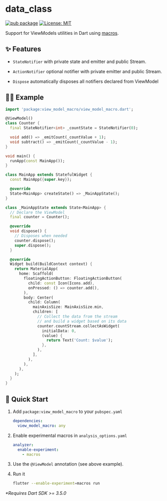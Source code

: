 # data_class

[![pub package](https://img.shields.io/pub/v/view_model_macro.svg)](https://pub.dev/packages/view_model_macro)
[![License: MIT](https://img.shields.io/badge/license-MIT-purple.svg)](https://opensource.org/licenses/MIT)

Support for ViewModels utilities in Dart using [macros](https://dart.dev/language/macros).

## ✨ Features

- `StateNotifier` with private state and emitter and public Stream.

- `ActionNotifier` optional notifier with private emitter and public Stream.

- `Dispose` automatically disposes all notifiers declared from ViewModel

## 🧑‍💻 Example

```dart
import 'package:view_model_macro/view_model_macro.dart';

@ViewModel()
class Counter {
  final StateNotifier<int> _countState = StateNotifier(0);

  void add() => _emitCount(_countValue + 1);
  void subtract() => _emitCount(_countValue - 1);
}

void main() {
  runApp(const MainApp());
}

class MainApp extends StatefulWidget {
  const MainApp({super.key});

  @override
  State<MainApp> createState() => _MainAppState();
}

class _MainAppState extends State<MainApp> {
  // Declare the ViewModel
  final counter = Counter();

  @override
  void dispose() {
    // Disposes when needed
    counter.dispose();
    super.dispose();
  }

  @override
  Widget build(BuildContext context) {
    return MaterialApp(
      home: Scaffold(
        floatingActionButton: FloatingActionButton(
          child: const Icon(Icons.add),
          onPressed: () => counter.add(),
        ),
        body: Center(
          child: Column(
            mainAxisSize: MainAxisSize.min,
            children: [
              // Collect the data from the stream
              // and build a widget based on its data
              counter.countStream.collectAsWidget(
                initialData: 0,
                (value) {
                  return Text('Count: $value');
                },
              ),
            ],
          ),
        ),
      ),
    );
  }
}

```

## 🚀 Quick Start

1. Add `package:view_model_macro` to your `pubspec.yaml`

   ```yaml
   dependencies:
     view_model_macro: any
   ```

1. Enable experimental macros in `analysis_options.yaml`

   ```yaml
   analyzer:
     enable-experiment:
       - macros
   ```

1. Use the `@ViewModel` annotation (see above example).

1. Run it

   ```sh
   flutter --enable-experiment=macros run
   ```

_\*Requires Dart SDK >= 3.5.0_